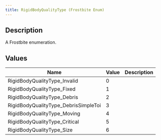 ```yaml
---
title: RigidBodyQualityType (Frostbite Enum)
---
```

## Description

A Frostbite enumeration.

## Values

| Name                                  | Value | Description |
| ------------------------------------- | ----- | ----------- |
| RigidBodyQualityType\_Invalid         | 0     |             |
| RigidBodyQualityType\_Fixed           | 1     |             |
| RigidBodyQualityType\_Debris          | 2     |             |
| RigidBodyQualityType\_DebrisSimpleToi | 3     |             |
| RigidBodyQualityType\_Moving          | 4     |             |
| RigidBodyQualityType\_Critical        | 5     |             |
| RigidBodyQualityType\_Size            | 6     |             |
